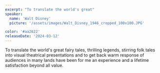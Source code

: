 ```yaml
---
excerpt: "To translate the world's great"
speaker:
  name: 'Walt Disney'
  picture: '/assets/images/Walt_Disney_1946_cropped_100x100.JPG'

color: '#aa2622'
releaseDate: '2024-03-12'
---
```

To translate the world's great fairy tales, thrilling legends, stirring folk tales into visual theatrical presentations and to get back warm response of audiences in many lands have been for me an experience and a lifetime satisfaction beyond all value.
